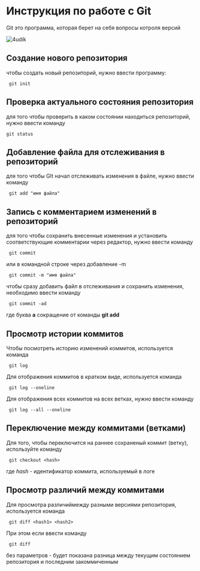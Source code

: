 # Инструкция по работе с Git

Git это программа, которая берет на себя вопросы котроля версий

![4udik](4udik.jpg)

## Создание нового репозитория

чтобы создать новый репозиторий, нужно ввести программу:

     git init

## Проверка актуального состояния репозитория

для того чтобы проверить в каком состоянии находиться репозиторий, нужно ввести команду

    git status
    
## Добавление файла для отслеживания в репозиторий

для того чтобы GIt начал отслеживать изменения в файле, нужно ввести команду 

     git add "имя файла"

## Запись с комментарием изменений в репозиторий 

для того чтобы сохранить внесенные изменения и установить соответствующие комментарии через редактор,  нужно ввести команду  

     git commit

или в командной строке через добавление  -m

     git commit -m "имя файла"

чтобы сразу добавить файл в отслеживания и сохранить изменения, необходимо ввести команду

     git commit -ad

где буква **а** сокращение от команды **git add**    

## Просмотр истории коммитов

Чтобы посмотреть историю изменений коммитов, используется команда

     git log

Для отображения коммитов в кратком виде, используется команда

     git log --oneline

Для отображения всех коммитов на всех ветках, нужно ввести команду

     git log --all --oneline

## Переключение между коммитами (ветками)

Для того, чтобы переключится на раннее сохраненый коммит (ветку), используйте команду

     git checkout <hash>

где *hash* - идентификатор коммита, используемый в логе   

## Просмотр различий между коммитами 

Для просмотра различиймежду разными версиями репозитория, используется команда 

     git diff <hash1> <hash2>

При этом если ввести команду

     git diff

без параметров - будет показана разница между текущим состоянием репозитория и последним закоммиченным     